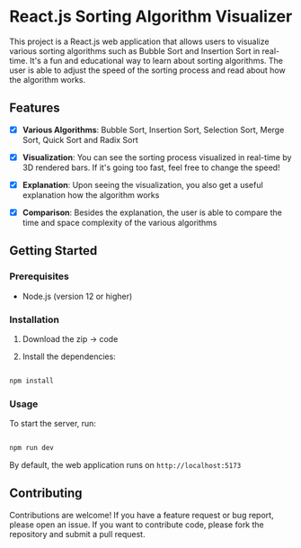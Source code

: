 
# React.js Sorting Algorithm Visualizer

This project is a React.js web application that allows users to visualize various sorting algorithms such as Bubble Sort and Insertion Sort in real-time. It's a fun and educational way to learn about sorting algorithms. The user is able to adjust the speed of the sorting process and read about how the algorithm works.



## Features

-  [x]  **Various Algorithms**: Bubble Sort, Insertion Sort, Selection Sort, Merge Sort, Quick Sort and Radix Sort

-  [x]  **Visualization**: You can see the sorting process visualized in real-time by 3D rendered bars. If it's going too fast, feel free to change the speed!

-  [x]  **Explanation**: Upon seeing the visualization, you also get a useful explanation how the algorithm works

-  [x]  **Comparison**: Besides the explanation, the user is able to compare the time and space complexity of the various algorithms


## Getting Started

### Prerequisites

- Node.js (version 12 or higher)
  

### Installation

1. Download the zip -> code 

2. Install the dependencies:
```bash

npm install

```
  

### Usage

To start the server, run:

```bash

npm run dev

```

By default, the web application runs on `http://localhost:5173`

  

## Contributing

Contributions are welcome! If you have a feature request or bug report, please open an issue. If you want to contribute code, please fork the repository and submit a pull request.

  
